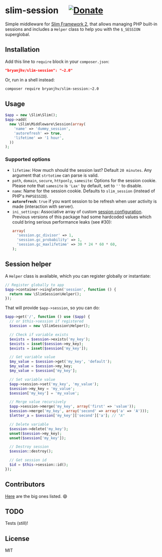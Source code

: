 # slim-session &nbsp;&nbsp;&nbsp; [![Donate][paybtn]][paylnk]

Simple middleware for [Slim Framework 2][slim], that allows managing PHP
built-in sessions and includes a `Helper` class to help you with the `$_SESSION`
superglobal.

## Installation

Add this line to `require` block in your `composer.json`:

```json
"bryanjhv/slim-session": "~2.0"
```

Or, run in a shell instead:

```sh
composer require bryanjhv/slim-session:~2.0
```

## Usage

```php
$app = new \Slim\Slim();
$app->add(
  new \Slim\Middleware\Session(array(
    'name' => 'dummy_session',
    'autorefresh' => true,
    'lifetime' => '1 hour',
  ))
);
```

### Supported options

- `lifetime`: How much should the session last? Default `20 minutes`. Any
  argument that `strtotime` can parse is valid.
- `path`, `domain`, `secure`, `httponly`, `samesite`: Options for the session
  cookie. Please note that `samesite` is `'Lax'` by default, set to `''` to
  disable.
- `name`: Name for the session cookie. Defaults to `slim_session` (instead of
  PHP's `PHPSESSID`).
- **`autorefresh`**: `true` if you want session to be refresh when user activity
  is made (interaction with server).
- `ini_settings`: Associative array of custom [session configuration][sesscfg].
  Previous versions of this package had some hardcoded values which could bring
  serious performance leaks (see #30):
  ```php
  array(
    'session.gc_divisor' => 1,
    'session.gc_probability' => 1,
    'session.gc_maxlifetime' => 30 * 24 * 60 * 60,
  );
  ```

## Session helper

A `Helper` class is available, which you can register globally or instantiate:

```php
// Register globally to app
$app->container->singleton('session', function () {
  return new \SlimSession\Helper();
});
```

That will provide `$app->session`, so you can do:

```php
$app->get('/', function () use ($app) {
  // or $this->session if registered
  $session = new \SlimSession\Helper();

  // Check if variable exists
  $exists = $session->exists('my_key');
  $exists = isset($session->my_key);
  $exists = isset($session['my_key']);

  // Get variable value
  $my_value = $session->get('my_key', 'default');
  $my_value = $session->my_key;
  $my_value = $session['my_key'];

  // Set variable value
  $app->session->set('my_key', 'my_value');
  $session->my_key = 'my_value';
  $session['my_key'] = 'my_value';

  // Merge value recursively
  $app->session->merge('my_key', array('first' => 'value'));
  $session->merge('my_key', array('second' => array('a' => 'A')));
  $letter_a = $session['my_key']['second']['a']; // "A"

  // Delete variable
  $session->delete('my_key');
  unset($session->my_key);
  unset($session['my_key']);

  // Destroy session
  $session::destroy();

  // Get session id
  $id = $this->session::id();
});
```

## Contributors

[Here][contributors] are the big ones listed. :smile:

## TODO

Tests (still)!

## License

MIT

[slim]: https://www.slimframework.com/docs/v2/
[sesscfg]: https://www.php.net/manual/en/session.configuration.php
[contributors]: https://github.com/bryanjhv/slim-session/graphs/contributors
[paybtn]: https://www.paypalobjects.com/en_US/i/btn/btn_donate_SM.gif
[paylnk]:
  https://www.paypal.com/cgi-bin/webscr?cmd=_s-xclick&hosted_button_id=DVB7SSMVSHGTN
